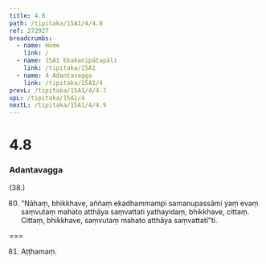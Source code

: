 ```yaml
---
title: 4.8 
path: /tipitaka/15A1/4/4.8
ref: 272927
breadcrumbs:
  - name: Home
    link: /
  - name: 15A1 Ekakanipātapāḷi
    link: /tipitaka/15A1
  - name: 4 Adantavagga
    link: /tipitaka/15A1/4
prevL: /tipitaka/15A1/4/4.7
upL: /tipitaka/15A1/4
nextL: /tipitaka/15A1/4/4.9
---
```


# 4.8

### Adantavagga

(38.)

80. “Nāhaṃ, bhikkhave, aññaṃ ekadhammampi samanupassāmi yaṃ evaṃ saṃvutaṃ mahato atthāya saṃvattati yathayidaṃ, bhikkhave, cittaṃ. Cittaṃ, bhikkhave, saṃvutaṃ mahato atthāya saṃvattatī”ti.

===

81. Aṭṭhamaṃ.




